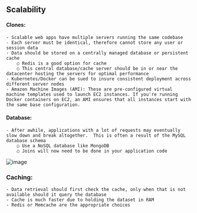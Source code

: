 ## Scalability

#### Clones:
	- Scalable web apps have multiple servers running the same codebase
	- Each server must be identical, therefore cannot store any user or session data
	- Data should be stored on a centrally managed database or persistent cache
		○ Redis is a good option for cache
		○ This central database/cache server should be in or near the datacenter hosting the servers for optimal performance
	- Kubernetes/Docker can be sued to insure consistent deployment across different server nodes
	- Amazon Machine Images (AMI): These are pre-configured virtual machine templates used to launch EC2 instances. If you're running Docker containers on EC2, an AMI ensures that all instances start with the same base configuration.


#### Database:
	- After awhile, applications with a lot of requests may eventually slow down and break altogether.  This is often a result of the MySQL database schema
		○ Use a NoSQL database like MongoDB
		○ Joins will now need to be done in your application code
![image](https://github.com/user-attachments/assets/31dc1ec5-5fc2-4325-ae5c-6e98f7f99641)

### Caching:
	- Data retrieval should first check the cache, only when that is not available should it query the database
	- Cache is much faster due to holding the dataset in RAM
	- Redis or Memcache are the appropriate choices
	
